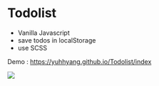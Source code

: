 # Todolist

* Vanilla Javascript
* save todos in localStorage
* use SCSS

Demo : https://yuhhyang.github.io/Todolist/index

![](https://i.imgur.com/LonquBF.png)
